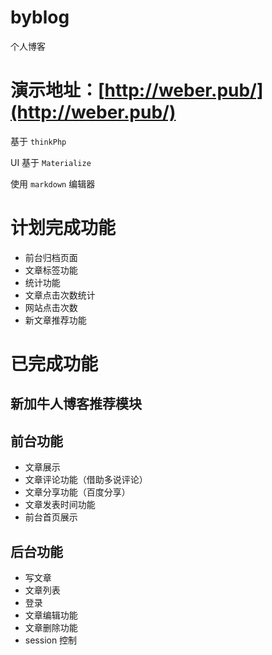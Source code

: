 # byblog
个人博客

# 演示地址：[http://weber.pub/](http://weber.pub/)

基于 `thinkPhp`

UI 基于 `Materialize`

使用 `markdown` 编辑器

# 计划完成功能

- 前台归档页面
- 文章标签功能
- 统计功能
- 文章点击次数统计
- 网站点击次数
- 新文章推荐功能

# 已完成功能

## 新加牛人博客推荐模块

## 前台功能
- 文章展示
- 文章评论功能（借助多说评论）
- 文章分享功能（百度分享）
- 文章发表时间功能
- 前台首页展示

## 后台功能
- 写文章
- 文章列表
- 登录
- 文章编辑功能
- 文章删除功能
- session 控制